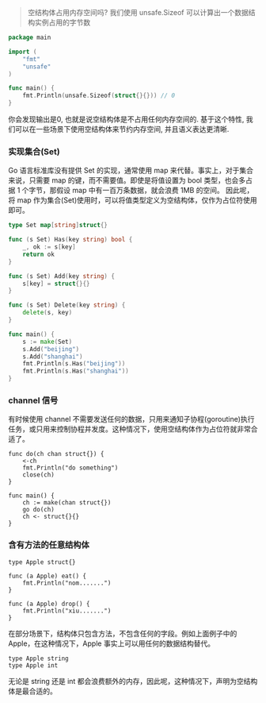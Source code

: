 > 空结构体占用内存空间吗? 我们使用 unsafe.Sizeof 可以计算出一个数据结构实例占用的字节数

```go
package main

import (
	"fmt"
	"unsafe"
)

func main() {
	fmt.Println(unsafe.Sizeof(struct{}{})) // 0
}
```

你会发现输出是0, 也就是说空结构体是不占用任何内存空间的. 基于这个特性, 我们可以在一些场景下使用空结构体来节约内存空间, 并且语义表达更清晰.

### 实现集合(Set)

Go 语言标准库没有提供 Set 的实现，通常使用 map 来代替。事实上，对于集合来说，只需要 map 的键，而不需要值。即使是将值设置为 bool 类型，也会多占据 1 个字节，那假设 map 中有一百万条数据，就会浪费 1MB 的空间。
因此呢，将 map 作为集合(Set)使用时，可以将值类型定义为空结构体，仅作为占位符使用即可。

```go
type Set map[string]struct{}

func (s Set) Has(key string) bool {
	_, ok := s[key]
	return ok
}

func (s Set) Add(key string) {
	s[key] = struct{}{}
}

func (s Set) Delete(key string) {
	delete(s, key)
}

func main() {
	s := make(Set)
	s.Add("beijing")
	s.Add("shanghai")
	fmt.Println(s.Has("beijing"))
	fmt.Println(s.Has("shanghai"))
}
```

### channel 信号

有时候使用 channel 不需要发送任何的数据，只用来通知子协程(goroutine)执行任务，或只用来控制协程并发度。这种情况下，使用空结构体作为占位符就非常合适了。

```
func do(ch chan struct{}) {
	<-ch
	fmt.Println("do something")
	close(ch)
}

func main() {
	ch := make(chan struct{})
	go do(ch)
	ch <- struct{}{}
}

```

### 含有方法的任意结构体

```
type Apple struct{}

func (a Apple) eat() {
	fmt.Println("nom.......")
}

func (a Apple) drop() {
	fmt.Println("xiu.......")
}
```

在部分场景下，结构体只包含方法，不包含任何的字段。例如上面例子中的 Apple，在这种情况下，Apple 事实上可以用任何的数据结构替代。

```
type Apple string
type Apple int
```

无论是 string 还是 int 都会浪费额外的内存，因此呢，这种情况下，声明为空结构体是最合适的。

